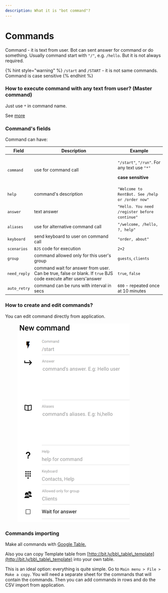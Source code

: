 ```yaml
---
description: What it is "bot command"?
---
```


# Commands

Command - it is text from user. Bot can sent answer for command or do something. Usually command start with `"/"`, e.g. `/hello`. But it is not always required.

{% hint style="warning" %}
`/start` and `/START` - it is not same commands. Command is case sensitive
{% endhint %}

### How to execute command with any text from user? (Master command)

Just use `*` in command name.&#x20;

See [more](https://help.bots.business/scenarios-and-bjs/always-running-commands)



### Command's fields

Command can have:

| Field        | Description                                                                                                   | Example                                                                                                                    |
| ------------ | ------------------------------------------------------------------------------------------------------------- | -------------------------------------------------------------------------------------------------------------------------- |
| `command`    | use for command call                                                                                          | <p><code>"/start"</code>, <code>"/run"</code>. For any text use <code>"*"</code></p><p><strong>case sensitive</strong></p> |
| `help`       | command's description                                                                                         | `"Welcome to RentBot. See /help or /order now"`                                                                            |
| `answer`     | text answer                                                                                                   | `"Hello. You need /register before continue"`                                                                              |
| `aliases`    | use for alternative command call                                                                              | `"/welcome, /hello, ?, help"`                                                                                              |
| `keyboard`   | send keyboard to user on command call                                                                         | `"order, about"`                                                                                                           |
| `scenarios`  | `BJS` code for execution                                                                                      | `2+2`                                                                                                                      |
| `group`      | command allowed only for this user's group                                                                    | `guests`, `clients`                                                                                                        |
| `need_reply` | command wait for answer from user. Can be true, false or blank. If `true` BJS code execute after users'answer | `true`, `false`                                                                                                            |
| `auto_retry` | command can be runs with interval in secs                                                                     | `600` - repeated once at 10 minutes                                                                                        |

### How to create and edit commands?

You can edit command directly from application.

<figure><img src="../.gitbook/assets/CMD_editing.png" alt=""><figcaption></figcaption></figure>



### Commands importing

Make all commands with [Google Table. ](https://help.bots.business/create-bot-from-google-table)

Also you can copy Template table from [http://bit.ly/bb\_table\_template](http://bit.ly/bb\_table\_template) into your own table.&#x20;

This is an ideal option: everything is quite simple. Go to `Main menu > File > Make a copy`. You will need a separate sheet for the commands that will contain the commands. Then you can add commands in rows and do the CSV import from application.





###

